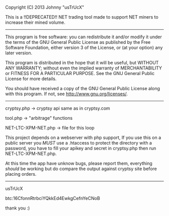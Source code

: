 Copyright (C) 2013  Johnny "usTrUcX"

This is a !!DEPRECATED!! NET trading tool made to support NET miners to increase their mined volume.

-----------------------------------------------------------------------

This program is free software: you can redistribute it and/or modify
it under the terms of the GNU General Public License as published by
the Free Software Foundation, either version 3 of the License, or
(at your option) any later version.

This program is distributed in the hope that it will be useful,
but WITHOUT ANY WARRANTY; without even the implied warranty of
MERCHANTABILITY or FITNESS FOR A PARTICULAR PURPOSE.  See the
GNU General Public License for more details.

You should have received a copy of the GNU General Public License
along with this program.  If not, see <http://www.gnu.org/licenses/>.

-----------------------------------------------------------------------

cryptsy.php -> cryptsy api same as in cryptsy.com

tool.php -> "arbitrage" functions

NET-LTC-XPM-NET.php -> file for this loop

This project depends on a webserver with php support, If you use this on a public server you _MUST_ use a .htaccess to protect the directory with a password, you have to fill your apikey and secret in cryptsy.php then run NET-LTC-XPM-NET.php.

At this time the app have unknow bugs, please report them, everything _should_ be working but do compare the output against cryptsy site before placing orders.

-----------------------------------------------------------------------

usTrUcX

btc:16CfonnRtrbciYQkkEd4EwkgCefnYeCNoB

thank you :)
